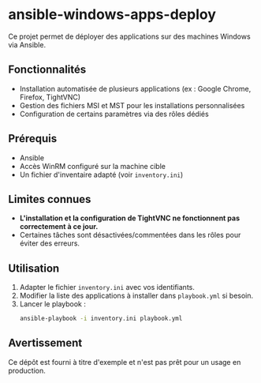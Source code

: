 # ansible-windows-apps-deploy

Ce projet permet de déployer des applications sur des machines Windows via Ansible.

## Fonctionnalités
- Installation automatisée de plusieurs applications (ex : Google Chrome, Firefox, TightVNC)
- Gestion des fichiers MSI et MST pour les installations personnalisées
- Configuration de certains paramètres via des rôles dédiés

## Prérequis
- Ansible
- Accès WinRM configuré sur la machine cible
- Un fichier d'inventaire adapté (voir `inventory.ini`)

## Limites connues
- **L'installation et la configuration de TightVNC ne fonctionnent pas correctement à ce jour.**
- Certaines tâches sont désactivées/commentées dans les rôles pour éviter des erreurs.

## Utilisation
1. Adapter le fichier `inventory.ini` avec vos identifiants.
2. Modifier la liste des applications à installer dans `playbook.yml` si besoin.
3. Lancer le playbook :
   ```bash
   ansible-playbook -i inventory.ini playbook.yml
   ```

## Avertissement
Ce dépôt est fourni à titre d'exemple et n'est pas prêt pour un usage en production.
